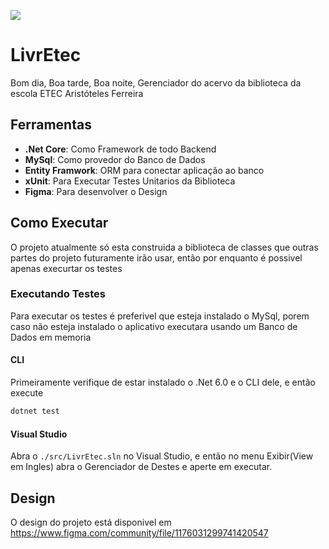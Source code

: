 ![](https://repobeats.axiom.co/api/embed/f5cead7dc8f370c3893a9f4a5edfd68b154ec43d.svg)

# LivrEtec
Bom dia, Boa tarde, Boa noite, Gerenciador do acervo da biblioteca da escola ETEC Aristóteles Ferreira
## Ferramentas  
- **.Net Core**: Como Framework de todo Backend
- **MySql**: Como provedor do Banco de Dados
- **Entity Framwork**: ORM para conectar aplicação ao banco
- **xUnit**: Para Executar Testes Unitarios da Biblioteca 
- **Figma**: Para desenvolver o Design 
## Como Executar
O projeto atualmente só esta construida a biblioteca de classes que outras partes do projeto futuramente irão usar, então por enquanto é possivel apenas execurtar os testes

### Executando Testes

Para executar os testes é preferivel que esteja instalado o MySql, porem caso não esteja instalado o aplicativo executara usando um Banco de Dados em memoria
#### CLI
Primeiramente verifique de estar instalado o .Net 6.0 e o CLI dele, e então execute 
```bash
dotnet test
```
#### Visual Studio 
Abra o `./src/LivrEtec.sln` no Visual Studio, e então no menu Exibir(View em Ingles) abra o Gerenciador de Destes e aperte em executar.  

## Design 
O design do projeto está disponivel em https://www.figma.com/community/file/1176031299741420547

